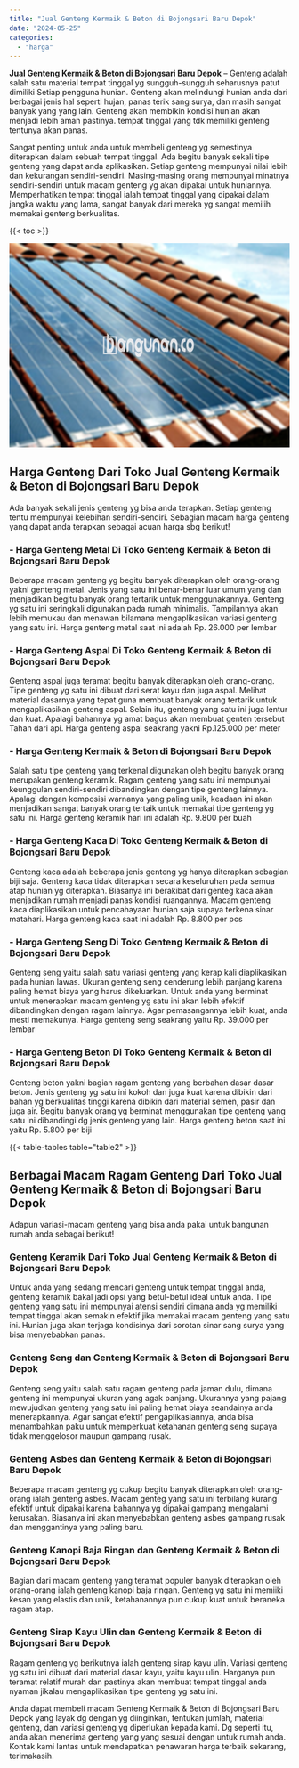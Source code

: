 ```yaml
---
title: "Jual Genteng Kermaik & Beton di Bojongsari Baru Depok"
date: "2024-05-25"
categories: 
  - "harga"
---
```


**Jual Genteng Kermaik & Beton di Bojongsari Baru Depok** – Genteng adalah salah satu material tempat tinggal yg sungguh-sungguh seharusnya patut dimiliki Setiap pengguna hunian. Genteng akan melindungi hunian anda dari berbagai jenis hal seperti hujan, panas terik sang surya, dan masih sangat banyak yang yang lain. Genteng akan membikin kondisi hunian akan menjadi lebih aman pastinya. tempat tinggal yang tdk memiliki genteng tentunya akan panas.

Sangat penting untuk anda untuk membeli genteng yg semestinya diterapkan dalam sebuah tempat tinggal. Ada begitu banyak sekali tipe genteng yang dapat anda aplikasikan. Setiap genteng mempunyai nilai lebih dan kekurangan sendiri-sendiri. Masing-masing orang mempunyai minatnya sendiri-sendiri untuk macam genteng yg akan dipakai untuk huniannya. Memperhatikan tempat tinggal ialah tempat tinggal yang dipakai dalam jangka waktu yang lama, sangat banyak dari mereka yg sangat memilih memakai genteng berkualitas.

{{< toc >}}

![Jual Genteng Kermaik & Beton di Bojongsari Baru Depok](/images/genteng-minimalis-murah02.png)

## Harga Genteng Dari Toko Jual Genteng Kermaik & Beton di Bojongsari Baru Depok

Ada banyak sekali jenis genteng yg bisa anda terapkan. Setiap genteng tentu mempunyai kelebihan sendiri-sendiri. Sebagian macam harga genteng yang dapat anda terapkan sebagai acuan harga sbg berikut!

### \- Harga Genteng Metal Di Toko Genteng Kermaik & Beton di Bojongsari Baru Depok

Beberapa macam genteng yg begitu banyak diterapkan oleh orang-orang yakni genteng metal. Jenis yang satu ini benar-benar luar umum yang dan menjadikan begitu banyak orang tertarik untuk menggunakannya. Genteng yg satu ini seringkali digunakan pada rumah minimalis. Tampilannya akan lebih memukau dan menawan bilamana mengaplikasikan variasi genteng yang satu ini. Harga genteng metal saat ini adalah Rp. 26.000 per lembar

### \- Harga Genteng Aspal Di Toko Genteng Kermaik & Beton di Bojongsari Baru Depok

Genteng aspal juga teramat begitu banyak diterapkan oleh orang-orang. Tipe genteng yg satu ini dibuat dari serat kayu dan juga aspal. Melihat material dasarnya yang tepat guna membuat banyak orang tertarik untuk mengaplikasikan genteng aspal. Selain itu, genteng yang satu ini juga lentur dan kuat. Apalagi bahannya yg amat bagus akan membuat genten tersebut Tahan dari api. Harga genteng aspal seakrang yakni Rp.125.000 per meter

### \- Harga Genteng Kermaik & Beton di Bojongsari Baru Depok

Salah satu tipe genteng yang terkenal digunakan oleh begitu banyak orang merupakan genteng keramik. Ragam genteng yang satu ini mempunyai keunggulan sendiri-sendiri dibandingkan dengan tipe genteng lainnya. Apalagi dengan komposisi warnanya yang paling unik, keadaan ini akan menjadikan sangat banyak orang tertaik untuk memakai tipe genteng yg satu ini. Harga genteng keramik hari ini adalah Rp. 9.800 per buah

### \- Harga Genteng Kaca Di Toko Genteng Kermaik & Beton di Bojongsari Baru Depok

Genteng kaca adalah beberapa jenis genteng yg hanya diterapkan sebagian biji saja. Genteng kaca tidak diterapkan secara keseluruhan pada semua atap hunian yg diterapkan. Biasanya ini berakibat dari genteg kaca akan menjadikan rumah menjadi panas kondisi ruangannya. Macam genteng kaca diaplikasikan untuk pencahayaan hunian saja supaya terkena sinar matahari. Harga genteng kaca saat ini adalah Rp. 8.800 per pcs

### \- Harga Genteng Seng Di Toko Genteng Kermaik & Beton di Bojongsari Baru Depok

Genteng seng yaitu salah satu variasi genteng yang kerap kali diaplikasikan pada hunian lawas. Ukuran genteng seng cenderung lebih panjang karena paling hemat biaya yang harus dikeluarkan. Untuk anda yang berminat untuk menerapkan macam genteng yg satu ini akan lebih efektif dibandingkan dengan ragam lainnya. Agar pemasangannya lebih kuat, anda mesti memakunya. Harga genteng seng seakrang yaitu Rp. 39.000 per lembar

### \- Harga Genteng Beton Di Toko Genteng Kermaik & Beton di Bojongsari Baru Depok

Genteng beton yakni bagian ragam genteng yang berbahan dasar dasar beton. Jenis genteng yg satu ini kokoh dan juga kuat karena dibikin dari bahan yg berkualitas tinggi karena dibikin dari material semen, pasir dan juga air. Begitu banyak orang yg berminat menggunakan tipe genteng yang satu ini dibandingi dg jenis genteng yang lain. Harga genteng beton saat ini yaitu Rp. 5.800 per biji

{{< table-tables table="table2" >}}

## Berbagai Macam Ragam Genteng Dari Toko Jual Genteng Kermaik & Beton di Bojongsari Baru Depok

Adapun variasi-macam genteng yang bisa anda pakai untuk bangunan rumah anda sebagai berikut!

### Genteng Keramik Dari Toko Jual Genteng Kermaik & Beton di Bojongsari Baru Depok

Untuk anda yang sedang mencari genteng untuk tempat tinggal anda, genteng keramik bakal jadi opsi yang betul-betul ideal untuk anda. Tipe genteng yang satu ini mempunyai atensi sendiri dimana anda yg memiliki tempat tinggal akan semakin efektif jika memakai macam genteng yang satu ini. Hunian juga akan terjaga kondisinya dari sorotan sinar sang surya yang bisa menyebabkan panas.

### Genteng Seng dan Genteng Kermaik & Beton di Bojongsari Baru Depok

Genteng seng yaitu salah satu ragam genteng pada jaman dulu, dimana genteng ini mempunyai ukuran yang agak panjang. Ukurannya yang pajang mewujudkan genteng yang satu ini paling hemat biaya seandainya anda menerapkannya. Agar sangat efektif pengaplikasiannya, anda bisa menambahkan paku untuk memperkuat ketahanan genteng seng supaya tidak menggelosor maupun gampang rusak.

### Genteng Asbes dan Genteng Kermaik & Beton di Bojongsari Baru Depok

Beberapa macam genteng yg cukup begitu banyak diterapkan oleh orang-orang ialah genteng asbes. Macam genteg yang satu ini terbilang kurang efektif untuk dipakai karena bahannya yg dipakai gampang mengalami kerusakan. Biasanya ini akan menyebabkan genteng asbes gampang rusak dan menggantinya yang paling baru.

### Genteng Kanopi Baja Ringan dan Genteng Kermaik & Beton di Bojongsari Baru Depok

Bagian dari macam genteng yang teramat populer banyak diterapkan oleh orang-orang ialah genteng kanopi baja ringan. Genteng yg satu ini memiiki kesan yang elastis dan unik, ketahanannya pun cukup kuat untuk beraneka ragam atap.

### Genteng Sirap Kayu Ulin dan Genteng Kermaik & Beton di Bojongsari Baru Depok

Ragam genteng yg berikutnya ialah genteng sirap kayu ulin. Variasi genteng yg satu ini dibuat dari material dasar kayu, yaitu kayu ulin. Harganya pun teramat relatif murah dan pastinya akan membuat tempat tinggal anda nyaman jikalau mengaplikasikan tipe genteng yg satu ini.

Anda dapat membeli macam Genteng Kermaik & Beton di Bojongsari Baru Depok yang layak dg dengan yg diinginkan, tentukan jumlah, material genteng, dan variasi genteng yg diperlukan kepada kami. Dg seperti itu, anda akan menerima genteng yang yang sesuai dengan untuk rumah anda. Kontak kami lantas untuk mendapatkan penawaran harga terbaik sekarang, terimakasih.
